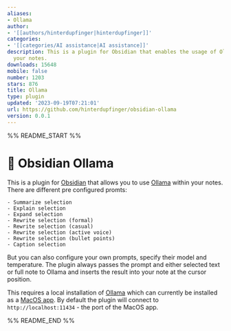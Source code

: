 ```yaml
---
aliases:
- Ollama
author:
- '[[authors/hinterdupfinger|hinterdupfinger]]'
categories:
- '[[categories/AI assistance|AI assistance]]'
description: This is a plugin for Obsidian that enables the usage of Ollama within
  your notes.
downloads: 15648
mobile: false
number: 1203
stars: 876
title: Ollama
type: plugin
updated: '2023-09-19T07:21:01'
url: https://github.com/hinterdupfinger/obsidian-ollama
version: 0.0.1
---
```


%% README_START %%

# 🦙 Obsidian Ollama

This is a plugin for [Obsidian](https://obsidian.md) that allows you to use [Ollama](https://ollama.ai) within your notes.
There are different pre configured promts:

    - Summarize selection
    - Explain selection
    - Expand selection
    - Rewrite selection (formal)
    - Rewrite selection (casual)
    - Rewrite selection (active voice)
    - Rewrite selection (bullet points)
    - Caption selection

But you can also configure your own prompts, specify their model and temperature. The plugin always passes the prompt and either selected text or full note to Ollama and inserts the result into your note at the cursor position.

This requires a local installation of [Ollama](https://ollama.ai) which can currently be installed as a [MacOS app](https://github.com/jmorganca/ollama#download). By default the plugin will connect to `http://localhost:11434` - the port of the MacOS app.


%% README_END %%